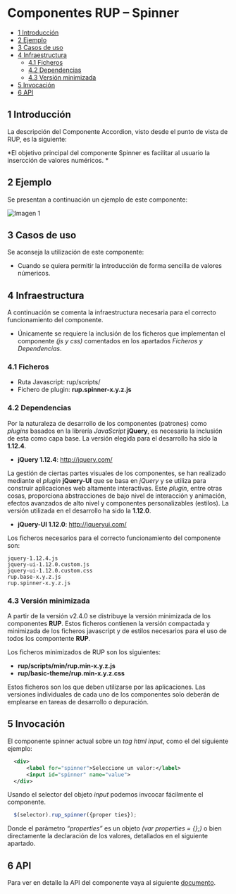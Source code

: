 #	Componentes RUP – Spinner

<!-- MDTOC maxdepth:6 firsth1:1 numbering:0 flatten:0 bullets:1 updateOnSave:1 -->

- [1 Introducción](#intro)   
- [2 Ejemplo](#ejemplo)   
- [3  Casos de uso](#casos-de-uso)   
- [4    Infraestructura](#infraestructura)   
   - [4.1 Ficheros](#ficheros)   
   - [4.2 Dependencias](#dependencias)   
   - [4.3 Versión minimizada](#v-minimizada)   
- [5 Invocación](#invocac)   
- [6 API](#api)  

<!-- /MDTOC -->

<a id="intro"></a>
## 1 Introducción
La descripción del Componente Accordion, visto desde el punto de vista de RUP, es la siguiente:

*El objetivo principal del componente Spinner es facilitar al usuario la insercción de valores numéricos.
*
<a id="ejemplo"></a>
## 2 Ejemplo
Se presentan a continuación un ejemplo de este componente:

![Imagen 1](img/rup.spinner_1.png)

<a id="casos-de-uso"></a>
## 3 Casos de uso
Se aconseja la utilización de este componente:

+ Cuando se quiera permitir la introducción de forma sencilla de valores númericos.

<a id="infraestructura"></a>
## 4 Infraestructura
A continuación se comenta la infraestructura necesaria para el correcto funcionamiento del componente.

* Únicamente se requiere la inclusión de los ficheros que implementan el componente *(js y css)* comentados en los apartados *Ficheros y Dependencias*.

<a id="ficheros"></a>
### 4.1 Ficheros

- Ruta Javascript: rup/scripts/
- Fichero de plugin: **rup.spinner-x.y.z.js**

<a id="dependencias"></a>
### 4.2 Dependencias

Por la naturaleza de desarrollo de los componentes (patrones) como *plugins* basados en la librería *JavaScript* **jQuery**, es necesaria la inclusión de esta como capa base. La versión elegida para el desarrollo ha sido la **1.12.4**.
*   **jQuery 1.12.4**: <http://jquery.com/>

La gestión de ciertas partes visuales de los componentes, se han realizado mediante el *plugin* **jQuery-UI** que se basa en *jQuery* y se utiliza para construir aplicaciones web altamente interactivas. Este *plugin*, entre otras cosas, proporciona abstracciones de bajo nivel de interacción y animación, efectos avanzados de alto nivel y componentes personalizables (estilos). La versión utilizada en el desarrollo ha sido la **1.12.0**.

*   **jQuery-UI 1.12.0**: <http://jqueryui.com/>

Los ficheros necesarios para el correcto funcionamiento del componente son:

    jquery-1.12.4.js
    jquery-ui-1.12.0.custom.js
    jquery-ui-1.12.0.custom.css
    rup.base-x.y.z.js
    rup.spinner-x.y.z.js

<a id="v-minimizada"></a>
### 4.3 Versión minimizada

A partir de la versión v2.4.0 se distribuye la versión minimizada de los componentes **RUP**. Estos ficheros contienen la versión compactada y minimizada de los ficheros javascript y de estilos necesarios para el uso de todos los compontente **RUP**.

Los ficheros minimizados de RUP son los siguientes:
*   **rup/scripts/min/rup.min-x.y.z.js**
*   **rup/basic-theme/rup.min-x.y.z.css**

Estos ficheros son los que deben utilizarse por las aplicaciones. Las versiones individuales de cada uno de los componentes solo deberán de emplearse en tareas de desarrollo o depuración.

<a id="invocac"></a>
## 5 Invocación
El componente spinner actual sobre un *tag html input*, como el del siguiente ejemplo:
  ```xml
    <div>
    	<label for="spinner">Seleccione un valor:</label>
        <input id="spinner"	name="value">
    </div>
  ```

Usando el selector del objeto *input* podemos invcocar fácilmente el componente.

  ```javascript
    $(selector).rup_spinner({proper ties});
  ```
Donde el parámetro *“properties”* es un objeto *(var properties = {};)* o bien directamente la declaración de los valores, detallados en el siguiente apartado.

<a id="api"></a>
## 6 API

Para ver en detalle la API del componente vaya al siguiente [documento](../api/rup.spinner.md).
